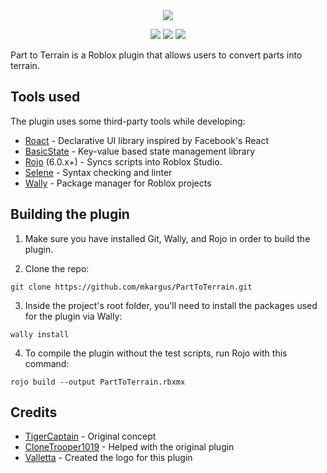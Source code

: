 <div align="center">
  <img src="https://user-images.githubusercontent.com/14226603/50402248-1828e200-0763-11e9-9b84-7e34f0bd8ef2.png">

  [![](https://github.com/mkargus/PartToTerrain/workflows/Lint/badge.svg?event=push)](https://github.com/mkargus/PartToTerrain/actions)
  [![](https://img.shields.io/github/release/mkargus/PartToTerrain.svg?style=flat-square)](https://github.com/mkargus/PartToTerrain/releases)
  [![](https://img.shields.io/github/license/mkargus/PartToTerrain.svg?style=flat-square)](LICENSE.txt)
</div>

Part to Terrain is a Roblox plugin that allows users to convert parts into terrain.

## Tools used
The plugin uses some third-party tools while developing:
- [Roact](https://github.com/Roblox/Roact) - Declarative UI library inspired by Facebook's React
- [BasicState](https://github.com/csqrl/BasicState) - Key-value based state management library
- [Rojo](https://github.com/rojo-rbx/rojo) (6.0.x+) - Syncs scripts into Roblox Studio.
- [Selene](https://github.com/Kampfkarren/selene) - Syntax checking and linter
- [Wally](https://github.com/UpliftGames/wally) - Package manager for Roblox projects

## Building the plugin
1. Make sure you have installed Git, Wally, and Rojo in order to build the plugin.

2. Clone the repo:
```
git clone https://github.com/mkargus/PartToTerrain.git
```
3. Inside the project's root folder, you'll need to install the packages used for the plugin via Wally:
```
wally install
```

4. To compile the plugin without the test scripts, run Rojo with this command:
```
rojo build --output PartToTerrain.rbxmx
```

## Credits
* [TigerCaptain](https://roblox.com/users/19053090/profile) - Original concept
* [CloneTrooper1019](https://roblox.com/users/2032622/profile) - Helped with the original plugin
* [Valletta](https://twitter.com/valletta__) - Created the logo for this plugin
